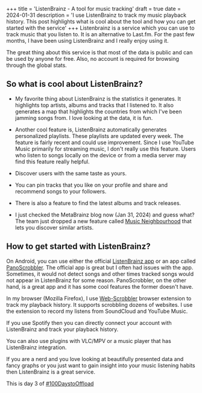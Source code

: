 +++
title =  'ListenBrainz - A tool for music tracking'
draft = true
date = 2024-01-31
description = 'I use ListenBrainz to track my music playback history. This post highlights what is cool about the tool and how you can get started with the service'
+++
Listenbrainz is a service which you can use to track music that you listen to. It is an alternative to Last.fm. For the past few months, I  have been using ListenBrainz and I really enjoy using it. 

The great thing about this service is that most of the data is public and can be used by anyone for free. Also, no account is required for browsing through the global stats.

## So what is cool about ListenBrainz?
 - My favorite thing about ListenBrainz is the statistics it generates. It highlights top artists, albums and tracks that I listened to. It also generates a map that highlights the countries from which I've been jamming songs from. I love looking at the data, it is fun.

- Another cool feature is, ListenBrainz automatically generates personalized playlists. These playlists are updated every week. The feature is fairly recent and could use improvement. Since I use YouTube Music primarily for streaming music, I don't really use this feature. Users who listen to songs locally on the device or from a media server may find this feature really helpful.

- Discover users with the same taste as yours.

- You can pin tracks that you like on your profile and share and recommend songs to your followers.

- There is also a feature to find the latest albums and track releases.

- I just checked the MetaBrainz blog now (Jan 31, 2024) and guess what? The team just dropped a new feature called [Music Neighbourhood](https://blog.metabrainz.org/2024/01/31/listenbrainz-music-neighborhood/) that lets you discover similar artists.
## How to get started with ListenBrainz?
On Android, you can use either the official [ListenBrainz app](https://github.com/metabrainz/listenbrainz-android) or an app called [PanoScrobbler](https://github.com/kawaiiDango/pano-scrobbler). The official app is great but I often had issues with the app. Sometimes, it would not detect songs and other times tracked songs would not appear in ListenBrainz for some reason. PanoScrobbler, on the other hand, is a great app and it has some cool features the former doesn't have.

In my browser (Mozilla Firefox), I use [Web-Scrobbler](https://web-scrobbler.com/) browser extension to track my playback history. It supports scrobbling dozens of websites. I use the extension to record my listens from SoundCloud and YouTube Music.

If you use Spotify then you can directly connect your account with ListenBrainz and track your playback history.

You can also use plugins with VLC/MPV or a music player that has ListenBrainz integration.

If you are a nerd and you love looking at beautifully presented data and fancy graphs or you just want to gain insight into your music listening habits then ListenBrainz is a great service.

This is day 3 of [#100DaystoOffload](https://100daystooffload.com/)

